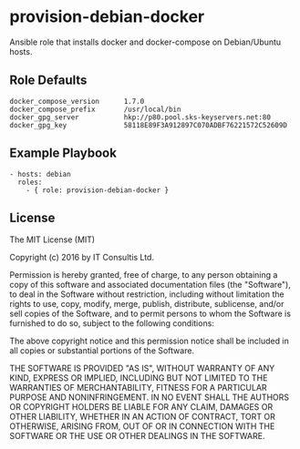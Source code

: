 # provision-debian-docker

Ansible role that installs docker and docker-compose on Debian/Ubuntu hosts.

## Role Defaults

    docker_compose_version      1.7.0
    docker_compose_prefix       /usr/local/bin
    docker_gpg_server           hkp://p80.pool.sks-keyservers.net:80
    docker_gpg_key              58118E89F3A912897C070ADBF76221572C52609D

## Example Playbook

    - hosts: debian
      roles:
        - { role: provision-debian-docker }

## License

The MIT License (MIT)

Copyright (c) 2016 by IT Consultis Ltd.

Permission is hereby granted, free of charge, to any person obtaining a
copy of this software and associated documentation files (the "Software"),
to deal in the Software without restriction, including without limitation
the rights to use, copy, modify, merge, publish, distribute, sublicense,
and/or sell copies of the Software, and to permit persons to whom the
Software is furnished to do so, subject to the following conditions:

The above copyright notice and this permission notice shall be included in
all copies or substantial portions of the Software.

THE SOFTWARE IS PROVIDED "AS IS", WITHOUT WARRANTY OF ANY KIND, EXPRESS OR
IMPLIED, INCLUDING BUT NOT LIMITED TO THE WARRANTIES OF MERCHANTABILITY,
FITNESS FOR A PARTICULAR PURPOSE AND NONINFRINGEMENT. IN NO EVENT SHALL THE
AUTHORS OR COPYRIGHT HOLDERS BE LIABLE FOR ANY CLAIM, DAMAGES OR OTHER
LIABILITY, WHETHER IN AN ACTION OF CONTRACT, TORT OR OTHERWISE, ARISING
FROM, OUT OF OR IN CONNECTION WITH THE SOFTWARE OR THE USE OR OTHER DEALINGS
IN THE SOFTWARE.

